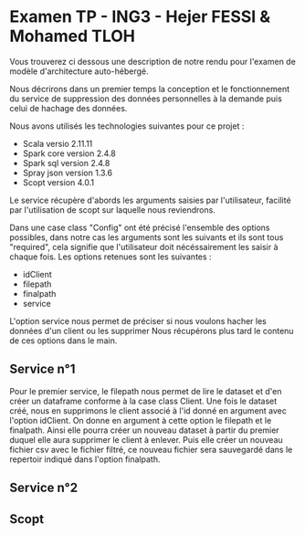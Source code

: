 # Examen TP - ING3 - Hejer FESSI & Mohamed TLOH

Vous trouverez ci dessous une description de notre rendu pour l'examen de modèle d'architecture auto-hébergé.

Nous décrirons dans un premier temps la conception et le fonctionnement du service de suppression des données personnelles à la demande puis celui de hachage des données.

Nous avons utilisés les technologies suivantes pour ce projet :

- Scala versio 2.11.11
- Spark core version 2.4.8
- Spark sql version 2.4.8
- Spray json version 1.3.6
- Scopt version 4.0.1


Le service récupère d'abords les arguments saisies par l'utilisateur, facilité par l'utilisation de scopt sur laquelle nous reviendrons.

Dans une case class "Config" ont été précisé l'ensemble des options possibles, dans notre cas les arguments sont les suivants et ils sont tous "required", cela signifie que l'utilisateur doit nécéssairement les saisir à chaque fois. Les options retenues sont les suivantes :

- idClient
- filepath
- finalpath
- service

L'option service nous permet de préciser si nous voulons hacher les données d'un client ou les supprimer
Nous récupérons plus tard le contenu de ces options dans le main.

## Service n°1

Pour le premier service, le filepath nous permet de lire le dataset et d'en créer un dataframe conforme à la case class Client.
Une fois le dataset créé, nous en supprimons le client associé à l'id donné en argument avec l'option idClient. On donne en argument à cette option le filepath et le finalpath. Ainsi elle pourra créer un nouveau dataset à partir du premier duquel elle aura supprimer le client à enlever. Puis elle créer un nouveau fichier csv avec le fichier filtré, ce nouveau fichier sera sauvegardé dans le repertoir indiqué dans l'option finalpath.


## Service n°2

## Scopt
